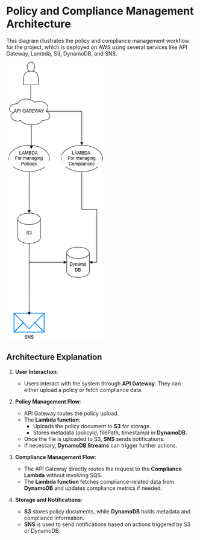 # Policy and Compliance Management Architecture

This diagram illustrates the policy and compliance management workflow for the project, which is deployed on AWS using several services like API Gateway, Lambda, S3, DynamoDB, and SNS.

![Policy and Compliance Management Diagram](./images/Untitled%20Diagram.drawio.png)

## Architecture Explanation

1. **User Interaction**: 
   - Users interact with the system through **API Gateway**. They can either upload a policy or fetch compliance data.

2. **Policy Management Flow**: 
   - API Gateway routes the policy upload.
   - The **Lambda function**:
     - Uploads the policy document to **S3** for storage.
     - Stores metadata (policyId, filePath, timestamp) in **DynamoDB**.
   - Once the file is uploaded to S3, **SNS** sends notifications.
   - If necessary, **DynamoDB Streams** can trigger further actions.

3. **Compliance Management Flow**: 
   - The API Gateway directly routes the request to the **Compliance Lambda** without involving SQS.
   - The **Lambda function** fetches compliance-related data from **DynamoDB** and updates compliance metrics if needed.

4. **Storage and Notifications**:
   - **S3** stores policy documents, while **DynamoDB** holds metadata and compliance information.
   - **SNS** is used to send notifications based on actions triggered by S3 or DynamoDB.
